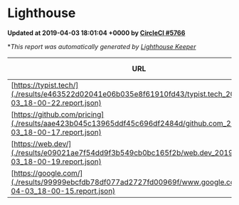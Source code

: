 
# Lighthouse

**Updated at 2019-04-03 18:01:04 +0000 by [CircleCI #5766](https://circleci.com/gh/ItinerisLtd/lighthouse-keeper-example/5766)**

**This report was automatically generated by [Lighthouse Keeper](https://github.com/itinerisltd/lighthouse-keeper)*

| URL | Performance | Accessibility | Best Practices | SEO | PWA | Updated At |
| --- | --- | --- | --- | --- | --- | --- |
| [https://typist.tech/](./results/e463522d02041e06b035e8f61910fd43/typist.tech_2019-04-03_18-00-22.report.json) | 1 |  |  |  |  | 2019-04-03T18:00:22.851Z |
| [https://github.com/pricing](./results/aae423b045c13965ddf45c696df2484d/github.com_2019-04-03_18-00-17.report.json) | 0.87 | 0.89 | 0.93 | 0.9 | 0.58 | 2019-04-03T18:00:17.698Z |
| [https://web.dev/](./results/e09021ae7f54dd9f3b549cb0bc165f2b/web.dev_2019-04-03_18-00-19.report.json) | 0.97 | 0.93 | 0.93 | 0.96 | 1 | 2019-04-03T18:00:19.189Z |
| [https://google.com/](./results/99999ebcfdb78df077ad2727fd00969f/www.google.com_2019-04-03_18-00-15.report.json) | 0.95 | 0.71 | 0.93 | 0.82 | 0.58 | 2019-04-03T18:00:15.980Z |
